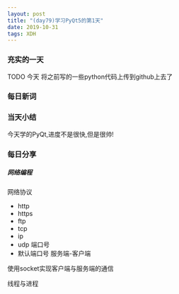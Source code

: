 ```yaml
---  
layout: post  
title: "(day79)学习PyQt5的第1天"   
date: 2019-10-31
tags: XDH    
---  
```


### 充实的一天
TODO  今天 将之前写的一些python代码上传到github上去了
### 每日新词

### 当天小结
今天学的PyQt,进度不是很快,但是很帅!
### 每日分享
##### 网络编程

网络协议
- http 
- https 
- ftp 
- tcp 
- ip 
- udp
端口号
- 默认端口号
服务端-客户端

使用socket实现客户端与服务端的通信

线程与进程